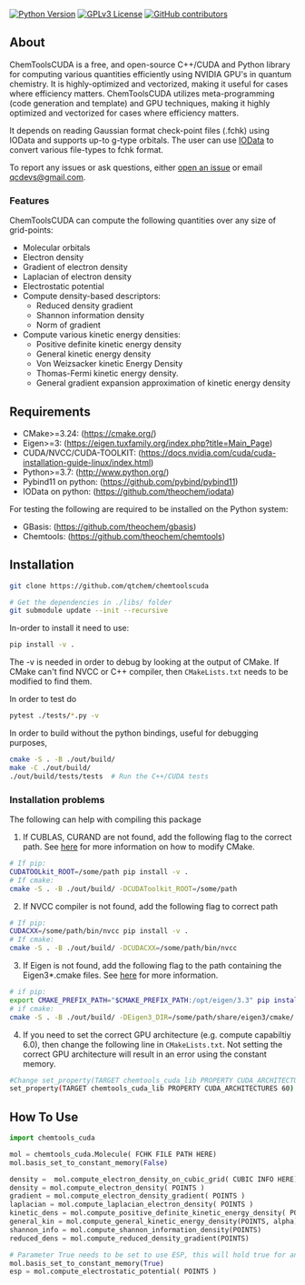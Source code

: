 
[![Python Version](https://img.shields.io/badge/python-3.7%2B-blue.svg)](https://docs.python.org/3/whatsnew/3.7.html)
[![GPLv3 License](https://img.shields.io/badge/License-GPL%20v3-yellow.svg)](https://opensource.org/licenses/)
[![GitHub contributors](https://img.shields.io/github/contributors/qtchem/chemtoolscuda.svg)](https://github.com/qtchem/chemtoolscuda/graphs/contributors)

## About
ChemToolsCUDA is a free, and open-source C++/CUDA and Python library for computing various quantities efficiently 
using NVIDIA GPU's in quantum chemistry. It is highly-optimized and vectorized, making it useful for cases
where efficiency matters. ChemToolsCUDA utilizes meta-programming (code generation and template) and
GPU techniques, making it highly optimized and vectorized for cases where efficiency matters.

It depends on reading Gaussian format check-point files (.fchk) using IOData and supports up-to g-type orbitals. 
The user can use [IOData](https://www.github.com/theochem/iodata) to convert various file-types to fchk format.

To report any issues or ask questions, either [open an issue](
https://github.com/qtchem/chemtoolscuda/issues/new) or email [qcdevs@gmail.com]().

### Features
ChemToolsCUDA can compute the following quantities over any size of grid-points:

- Molecular orbitals
- Electron density
- Gradient of electron density
- Laplacian of electron density
- Electrostatic potential
- Compute density-based descriptors:
  - Reduced density gradient
  - Shannon information density
  - Norm of gradient
- Compute various kinetic energy densities:
  - Positive definite kinetic energy density
  - General kinetic energy density
  - Von Weizsacker kinetic Energy Density
  - Thomas-Fermi kinetic energy density.
  - General gradient expansion approximation of kinetic energy density

## Requirements

- CMake>=3.24: (https://cmake.org/) 
- Eigen>=3: (https://eigen.tuxfamily.org/index.php?title=Main_Page)
- CUDA/NVCC/CUDA-TOOLKIT: (https://docs.nvidia.com/cuda/cuda-installation-guide-linux/index.html)
- Python>=3.7: (http://www.python.org/)
- Pybind11 on python: (https://github.com/pybind/pybind11)
- IOData on python: (https://github.com/theochem/iodata)

For testing the following are required to be installed on the Python system:
- GBasis: (https://github.com/theochem/gbasis)
- Chemtools: (https://github.com/theochem/chemtools)

## Installation

```bash
git clone https://github.com/qtchem/chemtoolscuda

# Get the dependencies in ./libs/ folder
git submodule update --init --recursive
```

In-order to install it need to use:
```bash
pip install -v . 
```
The -v is needed in order to debug by looking at the output of CMake.
If CMake can't find NVCC or C++ compiler, then `CMakeLists.txt` needs to be modified
to find them.

In order to test do
```bash
pytest ./tests/*.py -v 
```

In order to build without the python bindings, useful for debugging purposes,
```bash
cmake -S . -B ./out/build/  
make -C ./out/build/
./out/build/tests/tests  # Run the C++/CUDA tests
```

### Installation problems

The following can help with compiling this package

1. If CUBLAS, CURAND are not found, add the following flag to the correct path. 
See [here](https://cmake.org/cmake/help/latest/module/FindCUDAToolkit.html) for more information on how to modify CMake.
```bash 
# If pip:
CUDATOOLkit_ROOT=/some/path pip install -v .
# If cmake:
cmake -S . -B ./out/build/ -DCUDAToolkit_ROOT=/some/path 
```
2. If NVCC compiler is not found, add the following flag to correct path
```bash
# If pip:
CUDACXX=/some/path/bin/nvcc pip install -v .
# If cmake:
cmake -S . -B ./out/build/ -DCUDACXX=/some/path/bin/nvcc
```
3. If Eigen is not found, add the following flag to the path containing the Eigen3*.cmake files. See
[here](https://eigen.tuxfamily.org/dox/TopicCMakeGuide.html) for more information.
```bash
# if pip:
export CMAKE_PREFIX_PATH="$CMAKE_PREFIX_PATH:/opt/eigen/3.3" pip install -v .
# if cmake:
cmake -S . -B ./out/build/ -DEigen3_DIR=/some/path/share/eigen3/cmake/
```
4. If you need to set the correct GPU architecture (e.g. compute capabiltiy 6.0), then change the following line in `CMakeLists.txt`.
   Not setting the correct GPU architecture will result in an error using the constant memory.
```bash
#Change set_property(TARGET chemtools_cuda_lib PROPERTY CUDA_ARCHITECTURES native) to
set_property(TARGET chemtools_cuda_lib PROPERTY CUDA_ARCHITECTURES 60)
```

## How To Use
```python
import chemtools_cuda

mol = chemtools_cuda.Molecule( FCHK FILE PATH HERE)
mol.basis_set_to_constant_memory(False)

density =  mol.compute_electron_density_on_cubic_grid( CUBIC INFO HERE)
density = mol.compute_electron_density( POINTS )
gradient = mol.compute_electron_density_gradient( POINTS )
laplacian = mol.compute_laplacian_electron_density( POINTS )
kinetic_dens = mol.compute_positive_definite_kinetic_energy_density( POINTS )
general_kin = mol.compute_general_kinetic_energy_density(POINTS, alpha)
shannon_info = mol.compute_shannon_information_density(POINTS)
reduced_dens = mol.compute_reduced_density_gradient(POINTS)

# Parameter True needs to be set to use ESP, this will hold true for any integrals
mol.basis_set_to_constant_memory(True)
esp = mol.compute_electrostatic_potential( POINTS )
```
